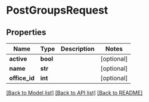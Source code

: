 # PostGroupsRequest

## Properties
Name | Type | Description | Notes
------------ | ------------- | ------------- | -------------
**active** | **bool** |  | [optional] 
**name** | **str** |  | [optional] 
**office_id** | **int** |  | [optional] 

[[Back to Model list]](../README.md#documentation-for-models) [[Back to API list]](../README.md#documentation-for-api-endpoints) [[Back to README]](../README.md)

